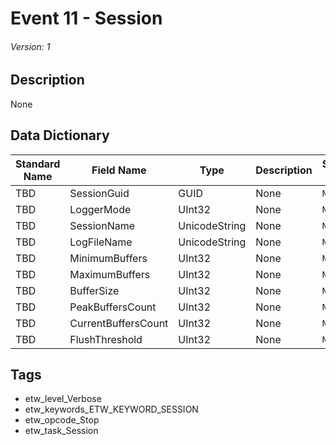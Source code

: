 # Event 11 - Session
###### Version: 1

## Description
None

## Data Dictionary
|Standard Name|Field Name|Type|Description|Sample Value|
|---|---|---|---|---|
|TBD|SessionGuid|GUID|None|`None`|
|TBD|LoggerMode|UInt32|None|`None`|
|TBD|SessionName|UnicodeString|None|`None`|
|TBD|LogFileName|UnicodeString|None|`None`|
|TBD|MinimumBuffers|UInt32|None|`None`|
|TBD|MaximumBuffers|UInt32|None|`None`|
|TBD|BufferSize|UInt32|None|`None`|
|TBD|PeakBuffersCount|UInt32|None|`None`|
|TBD|CurrentBuffersCount|UInt32|None|`None`|
|TBD|FlushThreshold|UInt32|None|`None`|

## Tags
* etw_level_Verbose
* etw_keywords_ETW_KEYWORD_SESSION
* etw_opcode_Stop
* etw_task_Session